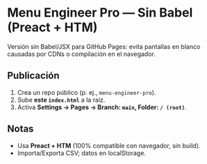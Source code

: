 # Menu Engineer Pro — Sin Babel (Preact + HTM)

Versión sin Babel/JSX para GitHub Pages: evita pantallas en blanco causadas por CDNs o compilación en el navegador.

## Publicación
1. Crea un repo público (p. ej., `menu-engineer-pro`).
2. Sube **este `index.html`** a la raíz.
3. Activa **Settings → Pages → Branch: `main`, Folder: `/ (root)`**.

## Notas
- Usa **Preact + HTM** (100% compatible con navegador, sin build).
- Importa/Exporta CSV; datos en localStorage.
